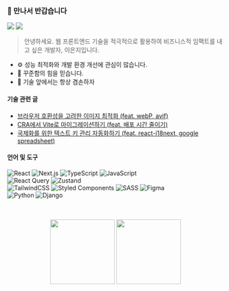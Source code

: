 
### 👏 만나서 반갑습니다
<img src="https://img.shields.io/badge/angielxx94@gmail.com-EA4335?style=flat-square"/> <a href="https://eun-jee.com/"> <img src="https://img.shields.io/badge/Tech Blog-20C997?style=flat-square"/>
</a>

> 안녕하세요. 웹 프론트엔드 기술을 적극적으로 활용하여 비즈니스적 임팩트를 내고 싶은 개발자, 이은지입니다.

- ⚙️ 성능 최적화와 개발 환경 개선에 관심이 많습니다.
- 🚀 꾸준함의 힘을 믿습니다.
- 💭 기술 앞에서는 항상 겸손하자

#### 기술 관련 글

- [브라우저 호환성을 고려한 이미지 최적화 (feat. webP, avif)](https://eun-jee.vercel.app/post/front-end/modern-image-format/)
- [CRA에서 Vite로 마이그레이션하기 (feat. 배포 시간 줄이기)](https://eun-jee.vercel.app/post/front-end/CRA_to_Vite/)
- [국제화를 위한 텍스트 키 관리 자동화하기 (feat. react-i18next, google spreadsheet)](https://eun-jee.vercel.app/post/front-end/internationalizaion-automate-script/)

#### 언어 및 도구

![React](https://img.shields.io/badge/react-61DAFB.svg?style=for-the-badge&logo=react&logoColor=black)
![Next.js](https://img.shields.io/badge/next.js-000000.svg?style=for-the-badge&logo=next.js&logoColor=%white)
![TypeScript](https://img.shields.io/badge/typescript-3178C6.svg?style=for-the-badge&logo=typescript&logoColor=black)
![JavaScript](https://img.shields.io/badge/javascript-F7DF1E.svg?style=for-the-badge&logo=javascript&logoColor=black)
<br/>
![React Query](https://img.shields.io/badge/-React%20Query-FF4154?style=for-the-badge&logo=react%20query&logoColor=white)
![Zustand](https://img.shields.io/badge/-zustand-FF4154?style=for-the-badge&logo=zustand&logoColor=white)
<br/>
![TailwindCSS](https://img.shields.io/badge/tailwindcss-%2338B2AC.svg?style=for-the-badge&logo=tailwind-css&logoColor=white)
![Styled Components](https://img.shields.io/badge/styled--components-DB7093?style=for-the-badge&logo=styled-components&logoColor=white)
![SASS](https://img.shields.io/badge/SASS-hotpink.svg?style=for-the-badge&logo=SASS&logoColor=white)
![Figma](https://img.shields.io/badge/Figma-F24E1E?style=for-the-badge&logo=figma&logoColor=white)
<br/>
![Python](https://img.shields.io/badge/python-3670A0?style=for-the-badge&logo=python&logoColor=ffdd54)
![Django](https://img.shields.io/badge/django-%23092E20.svg?style=for-the-badge&logo=django&logoColor=white)

<br>
<br>
<div align="center">
  <img style="height: 150px;" src="https://github-readme-stats.vercel.app/api?username=angielxx&show_icons=true&theme=radical">
  <img style="height: 150px;" src="https://github-readme-stats.vercel.app/api/top-langs/?username=angielxx&layout=compact&theme=radical">
</div>
